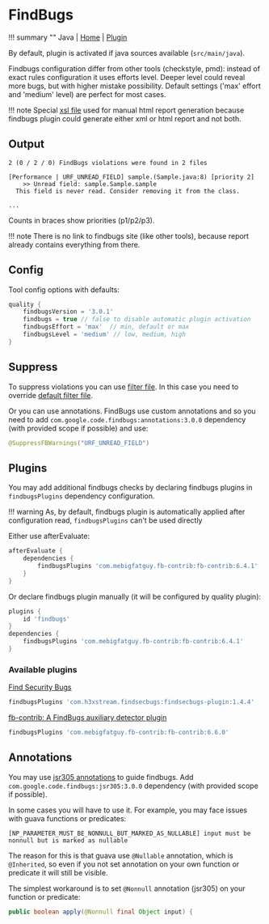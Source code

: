 # FindBugs

!!! summary ""
    Java | [Home](http://findbugs.sourceforge.net) | [Plugin](https://docs.gradle.org/current/userguide/findbugs_plugin.html)
    
By default, plugin is activated if java sources available (`src/main/java`).    

Findbugs configuration differ from other tools (checkstyle, pmd): instead of exact rules configuration
it uses efforts level. Deeper level could reveal more bugs, but with higher mistake possibility. 
Default settings ('max' effort and 'medium' level) are perfect for most cases.

!!! note
    Special [xsl file](https://github.com/xvik/gradle-quality-plugin/blob/master/src/main/resources/ru/vyarus/quality/config/findbugs/html-report-style.xsl) 
    used for manual html report generation because findbugs plugin could generate either xml or html report and not both. 

## Output

```
2 (0 / 2 / 0) FindBugs violations were found in 2 files

[Performance | URF_UNREAD_FIELD] sample.(Sample.java:8) [priority 2]
	>> Unread field: sample.Sample.sample
  This field is never read. Consider removing it from the class.
  
...  
```

Counts in braces show priorities (p1/p2/p3).

!!! note
    There is no link to findbugs site (like other tools), because report already contains everything from there.

## Config

Tool config options with defaults:

```groovy
quality {
    findbugsVersion = '3.0.1'
    findbugs = true // false to disable automatic plugin activation
    findbugsEffort = 'max'  // min, default or max
    findbugsLevel = 'medium' // low, medium, high
}
```

## Suppress

To suppress violations you can use [filter file](http://findbugs.sourceforge.net/manual/filter.html).
In this case you need to override [default filter file](https://github.com/xvik/gradle-quality-plugin/blob/master/src/main/resources/ru/vyarus/quality/config/findbugs/exclude.xml).

Or you can use annotations. FindBugs use custom annotations and so you need to add 
`com.google.code.findbugs:annotations:3.0.0` dependency (with provided scope if possible) and use:

```java
@SuppressFBWarnings("URF_UNREAD_FIELD")
```

## Plugins

You may add additional findbugs checks by declaring findbugs plugins in `findbugsPlugins` dependency configuration.

!!! warning
    As, by default, findbugs plugin is automatically applied after configuration read, `findbugsPlugins` can't be used directly

Either use afterEvaluate:

```groovy
afterEvaluate {
    dependencies {
        findbugsPlugins 'com.mebigfatguy.fb-contrib:fb-contrib:6.4.1'
    }
}
```

Or declare findbugs plugin manually (it will be configured by quality plugin):

```groovy
plugins {
    id 'findbugs'
}
dependencies {
    findbugsPlugins 'com.mebigfatguy.fb-contrib:fb-contrib:6.4.1'
}
```

### Available plugins

[Find Security Bugs](http://find-sec-bugs.github.io/)

```groovy
findbugsPlugins 'com.h3xstream.findsecbugs:findsecbugs-plugin:1.4.4'
```

[fb-contrib: A FindBugs auxiliary detector plugin](http://fb-contrib.sourceforge.net/)

```groovy
findbugsPlugins 'com.mebigfatguy.fb-contrib:fb-contrib:6.6.0'
```

## Annotations

You may use [jsr305 annotations](http://findbugs.sourceforge.net/manual/annotations.html) to guide findbugs.
Add `com.google.code.findbugs:jsr305:3.0.0` dependency (with provided scope if possible).

In some cases you will have to use it.
For example, you may face issues with guava functions or predicates:

```
[NP_PARAMETER_MUST_BE_NONNULL_BUT_MARKED_AS_NULLABLE] input must be nonnull but is marked as nullable 
```

The reason for this is that guava use `@Nullable` annotation, which is `@Inherited`, so
even if you not set annotation on your own function or predicate it will still be visible.

The simplest workaround is to set `@Nonnull` annotation (jsr305) on your function or predicate:

```java
public boolean apply(@Nonnull final Object input) {
```
